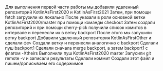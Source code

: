 Для выполнения первой части работы мы добавили удаленный репозиторий KotlinAsFirst2020 и KotlinAsFirst2021
Затем, при помощи fetch загрузили их локально
После указали в роли основной ветки KotlinAsFirst2020/master при помощи команды checkout
Затем создали репозиторий и при помощи cherry-pick получили список комитов в интервале и перенесли их в ветку backport
После этого мы запушили ветку backport
Добавили удаленный репозитория KotlinAsFirstOther и сделали феч
Создали ветку и перенесли аналогично с backport
Сделали пуш backport1
Сделали сначала merge backport, а затем backport1 с флагом -Xtheirs
Выполнили пуш KotlinAsFirst2020 master
Запусили git remote -v и записали результаты
Сделали коммит
Создали этот файл и пишем/дописываем его содержимое